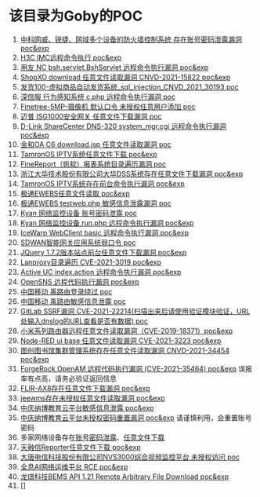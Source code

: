 # 该目录为Goby的POC
1. [中科网威、锐捷、网域多个设备的防火墙控制系统 存在账号密码泄露漏洞 poc&exp](firewall_Leaked_user_name_and_password.json)
2. [H3C IMC远程命令执行 poc&exp](H3C_IMC_RCE.json)
3. [用友 NC bsh.servlet.BshServlet 远程命令执行漏洞 poc&exp](yongyou_NC_bsh.servlet.BshServlet_RCE.json)
4. [ShopXO download 任意文件读取漏洞 CNVD-2021-15822 poc&exp](ShopXO_download_Arbitrary_file_read_CNVD_2021_15822.json)
5. [发货100-虚拟商品自动发货系统_sql_injection_CNVD_2021_30193 poc](fahuo100_sql_injection_CNVD_2021_30193.json)
6. [深信服 行为感知系统 c.php 远程命令执行漏洞 poc](sangfor_Behavior_perception_system_c.php_RCE.json)
7. [Finetree-5MP-摄像机 默认口令 未授权任意用户添加 poc](Finetree_5MP_default_password_or_Unauthorized_user_added.json)
8. [迈普 ISG1000安全网关 任意文件下载漏洞 poc](MPSec_ISG1000_Security_Gateway_Arbitrary_File_Download_Vulnerability.json)
9. [D-Link ShareCenter DNS-320 system_mgr.cgi 远程命令执行漏洞 poc&exp](D_Link_ShareCenter_DNS_320_RCE.json)
10. [金和OA C6 download.jsp 任意文件读取漏洞 poc](Jinher_OA_C6_download.jsp_Arbitrary_file_read.json)
11. [TamronOS IPTV系统任意文件下载 poc&exp](TamronOS_IPTV_Arbitrary_file_download.json)
13. [FineReport（帆软）报表系统目录遍历漏洞 poc](FineReport_Directory_traversal.json)
14. [浙江大华技术股份有限公司大华DSS系统存在任意文件下载漏洞 poc&exp](dahua_DSS_Arbitrary_file_download_cnvd_2020_61986.go)
15. [TamronOS IPTV系统存在前台命令执行漏洞 poc&exp](TamronOS_IPTV_RCE.json)
16. [极通EWEBS任意文件读取 poc&exp](Jitong_EWEBS_arbitrary_file_read.json)
17. [极通EWEBS testweb.php 敏感信息泄露漏洞 poc](Jitong_EWEBS_phpinfo_leak.json)
18. [Kyan 网络监控设备 账号密码泄露 poc](Kyan_Account_password_leak.json)
19. [Kyan 网络监控设备 run.php 远程命令执行漏洞 poc&exp](Kyan_run.php_RCE.json)
20. [IceWarp WebClient basic 远程命令执行漏洞 poc&exp](IceWarp_WebClient_basic_RCE.json)
21. [SDWAN智能网关应用系统弱口令 poc](SDWAN_smart_gateway_weak_password.json)
22. [JQuery 1.7.2版本站点前台任意文件下载漏洞 poc&exp](JQuery_1.7.2Version_site_foreground_arbitrary_file_download.json)
23. [Lanproxy目录遍历 CVE-2021-3019 poc&exp](Lanproxy_Directory_traversal_CVE_2021_3019.json)
24. [Active UC index.action 远程命令执行漏洞 poc&exp](Active_UC_index.action_RCE.json)
25. [OpenSNS 远程代码执行漏洞 poc&exp](OpenSNS_RCE.json)
26. [中国移动 禹路由登录绕过 poc](China_Mobile_Yu_routed_the_login_bypass.json)
27. [中国移动 禹路由敏感信息泄露 poc](China_Mobile_Yu_Routing_Sensitive_Information_Leaks_Vulnerability.json)
28. [GitLab SSRF漏洞 CVE-2021-22214(扫描出来后请使用验证模块验证，URL处输入dnslog的URL查看是否有数据) poc](GitLab_SSRF_CVE_2021_22214.json)
29. [小米系列路由器远程任意文件读取漏洞（CVE-2019-18371）poc&exp](xiaomi_Mi_wiFi_From_File_Read_To_Login_CVE_2019_18370.go)
30. [Node-RED ui base 任意文件读取漏洞 CVE-2021-3223 poc&exp](Node_red_UI_base_Arbitrary_File_Read_Vulnerability_CVE_2021_3223.go)
31. [图创图书馆集群管理系统存在任意文件读取漏洞 CNVD-2021-34454 poc&exp](Tuchuang_Library_System_Arbitrary_Reading_File_CNVD_2021_34454.go)
32. [ForgeRock OpenAM 远程代码执行漏洞 (CVE-2021-35464) poc&exp](ForgeRock_AM_RCE_CVE_2021_35464.go) 误报率有点高，请务必验证返回信息
33. [FLIR-AX8存在任意文件下载漏洞 poc&exp](FLIR_AX8_Arbitrary_File_Download_Vulnerability_CNVD-2021-39018.go)
34. [jeewms存在未授权任意文件读取漏洞 poc&exp](JEEWMS_Arbitrary_File_Read_Vulnerability.go)
35. [中庆纳博教育云平台敏感信息泄露 poc&exp](ZhongQing_naibo_Education_Cloud_Platform_Information_leakage.go)
36. [中庆纳博教育云平台未授权密码重置漏洞 poc&exp](ZhongQing_naibo_Education_Cloud_platform_reset_password.go) 请谨慎利用，会重置账号密码
37. 多家网络设备存在[账号密码泄露](Many_network_devices_have_password_leaks.go)、[任意文件下载](Many_network_devices_have_arbitrary_file_downloads.go)
38. [天融信Reporter任意文件下载 poc&exp](TopSec_Reporter_Arbitrary_file_download_CNVD_2021_41972.go)
39. [大唐电信科技股份有限公司NVS3000综合视频监控平台 未授权访问 poc](NVS3000_integrated_video_surveillance_platform_is_not_accessible.go)
40. [全息AI网络运维平台 RCE poc&exp](Holographic_AI_network_operation_and_maintenance_platform_RCE.go)
41. [龙璟科技BEMS API 1.21 Remote Arbitrary File Download poc&exp](Longjing_Technology_BEMS_API_1.21_Remote_Arbitrary_File_Download.go)
42. []
